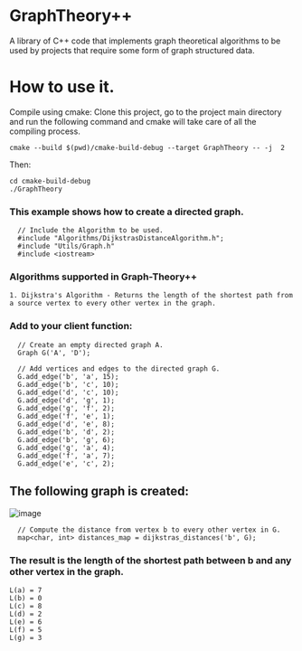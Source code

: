 # GraphTheory++

A library of C++ code that implements graph theoretical algorithms to be used by projects that require some form of graph structured data.

# How to use it.
Compile using cmake:
Clone this project, go to the project main directory and run the following command and cmake will take care  of all the compiling process.
```
cmake --build $(pwd)/cmake-build-debug --target GraphTheory -- -j  2
```
Then:
```
cd cmake-build-debug
./GraphTheory
```

### This example shows how to create a directed graph.
``` 
  // Include the Algorithm to be used.
  #include "Algorithms/DijkstrasDistanceAlgorithm.h";
  #include "Utils/Graph.h"
  #include <iostream>
```  
### Algorithms supported in Graph-Theory++
```
1. Dijkstra's Algorithm - Returns the length of the shortest path from a source vertex to every other vertex in the graph.  
```


### Add to your client function:
```
  // Create an empty directed graph A.
  Graph G('A', 'D');
 
  // Add vertices and edges to the directed graph G.
  G.add_edge('b', 'a', 15);
  G.add_edge('b', 'c', 10);
  G.add_edge('d', 'c', 10);
  G.add_edge('d', 'g', 1);
  G.add_edge('g', 'f', 2);
  G.add_edge('f', 'e', 1);
  G.add_edge('d', 'e', 8);
  G.add_edge('b', 'd', 2);
  G.add_edge('b', 'g', 6);
  G.add_edge('g', 'a', 4);
  G.add_edge('f', 'a', 7);
  G.add_edge('e', 'c', 2);
```
## The following graph is created:
![image](https://github.com/LuisRobaina/Graph-Theory-Plus-Plus/blob/master/Images/Sample%20Graph.jpeg)

```
  // Compute the distance from vertex b to every other vertex in G.
  map<char, int> distances_map = dijkstras_distances('b', G);
```
### The result is the length of the shortest path between b and any other vertex in the graph.
```
L(a) = 7
L(b) = 0
L(c) = 8
L(d) = 2
L(e) = 6
L(f) = 5
L(g) = 3
```
